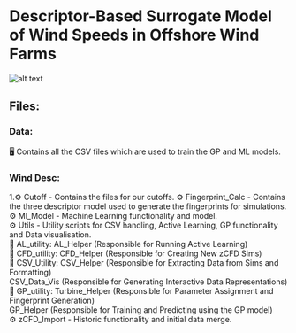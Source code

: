 # Descriptor-Based Surrogate Model of Wind Speeds in Offshore Wind Farms
![alt text](https://creazilla-store.fra1.digitaloceanspaces.com/cliparts/1631825/wind-turbine-clipart-xl.png)

## Files:
### Data:
🖥️ Contains all the CSV files which are used to train the GP and ML models.

### Wind Desc:
1.⚙️ Cutoff - Contains the files for our cutoffs. 
⚙️ Fingerprint_Calc - Contains the three descriptor model used to generate the fingerprints for simulations. \
⚙️ Ml_Model - Machine Learning functionality and model. \
⚙️ Utils - Utility scripts for CSV handling, Active Learning, GP functionality and Data visualisation. \
    📜 AL_utility: AL_Helper (Responsible for Running Active Learning) \
    📜 CFD_utility: CFD_Helper (Responsible for Creating New zCFD Sims) \
    📜 CSV_Utility: CSV_Helper (Responsible for Extracting Data from Sims and Formatting) \
                    CSV_Data_Vis (Responsible for Generating Interactive Data Representations) \
    📜 GP_utility: Turbine_Helper (Responsible for Parameter Assignment and Fingerprint Generation) \
                    GP_Helper (Responsible for Training and Predicting using the GP model) \
⚙️ zCFD_Import - Historic functionality and initial data merge.
